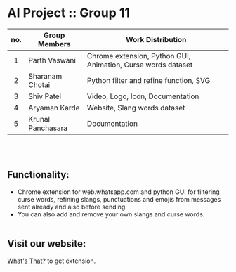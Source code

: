 # AI Project :: Group 11

| no. | Group Members     | Work Distribution                                            |
| :-: | ----------------- | ------------------------------------------------------------ |
|  1  | Parth Vaswani     | Chrome extension, Python GUI, Animation, Curse words dataset |
|  2  | Sharanam Chotai   | Python filter and refine function, SVG                       |
|  3  | Shiv Patel        | Video, Logo, Icon, Documentation                             |
|  4  | Aryaman Karde     | Website, Slang words dataset                                 |
|  5  | Krunal Panchasara | Documentation                                                |

<br/><br/>

## Functionality:

- Chrome extension for web.whatsapp.com and python GUI for filtering curse words, refining slangs, punctuations and emojis from messages sent already and also before sending.
- You can also add and remove your own slangs and curse words.
  <br/><br/>

## Visit our website:

[What's That?](https://parthnvaswani.github.io/WhatsThat/) to get extension.
